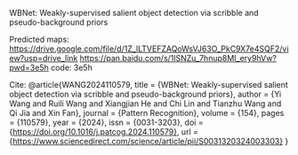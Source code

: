 WBNet: Weakly-supervised salient object detection via scribble and pseudo-background priors

Predicted maps: 
https://drive.google.com/file/d/1Z_lLTVEFZAQoWsVJ63O_PkC9X7e4SQF2/view?usp=drive_link
https://pan.baidu.com/s/1lSNZu_7hnup8MI_ery9hVw?pwd=3e5h code: 3e5h 

Cite:
@article{WANG2024110579,
title = {WBNet: Weakly-supervised salient object detection via scribble and pseudo-background priors},
author = {Yi Wang and Ruili Wang and Xiangjian He and Chi Lin and Tianzhu Wang and Qi Jia and Xin Fan},
journal = {Pattern Recognition},
volume = {154},
pages = {110579},
year = {2024},
issn = {0031-3203},
doi = {https://doi.org/10.1016/j.patcog.2024.110579},
url = {https://www.sciencedirect.com/science/article/pii/S0031320324003303}
}
